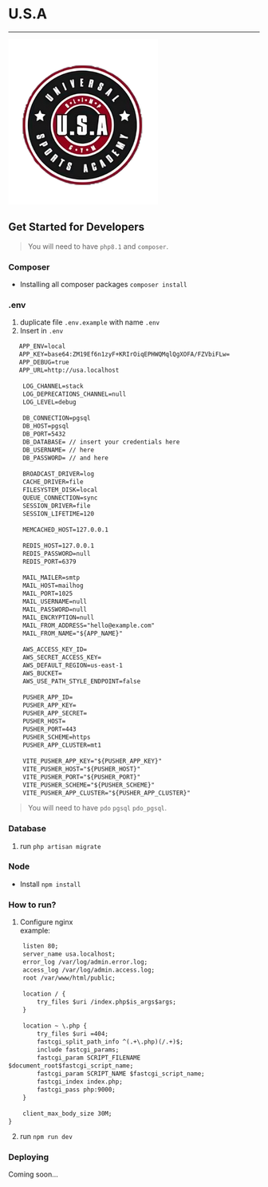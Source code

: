 # U.S.A

---

<img alt="drawing" src="public/usa-logo.png" width="300"/>


## Get Started for Developers

> You will need to have ```php8.1``` and ```composer```.
### Composer
- Installing all composer packages ```composer install```

### .env
1. duplicate file ```.env.example``` with name ```.env```
2. Insert in ```.env```
```APP_NAME=Laravel
   APP_ENV=local
   APP_KEY=base64:ZM19Ef6n1zyF+KRIrOiqEPHWQMqlQgXOFA/FZVbiFLw=
   APP_DEBUG=true
   APP_URL=http://usa.localhost

    LOG_CHANNEL=stack
    LOG_DEPRECATIONS_CHANNEL=null
    LOG_LEVEL=debug

    DB_CONNECTION=pgsql
    DB_HOST=pgsql
    DB_PORT=5432
    DB_DATABASE= // insert your credentials here
    DB_USERNAME= // here
    DB_PASSWORD= // and here
    
    BROADCAST_DRIVER=log
    CACHE_DRIVER=file
    FILESYSTEM_DISK=local
    QUEUE_CONNECTION=sync
    SESSION_DRIVER=file
    SESSION_LIFETIME=120
    
    MEMCACHED_HOST=127.0.0.1
    
    REDIS_HOST=127.0.0.1
    REDIS_PASSWORD=null
    REDIS_PORT=6379
    
    MAIL_MAILER=smtp
    MAIL_HOST=mailhog
    MAIL_PORT=1025
    MAIL_USERNAME=null
    MAIL_PASSWORD=null
    MAIL_ENCRYPTION=null
    MAIL_FROM_ADDRESS="hello@example.com"
    MAIL_FROM_NAME="${APP_NAME}"
    
    AWS_ACCESS_KEY_ID=
    AWS_SECRET_ACCESS_KEY=
    AWS_DEFAULT_REGION=us-east-1
    AWS_BUCKET=
    AWS_USE_PATH_STYLE_ENDPOINT=false
    
    PUSHER_APP_ID=
    PUSHER_APP_KEY=
    PUSHER_APP_SECRET=
    PUSHER_HOST=
    PUSHER_PORT=443
    PUSHER_SCHEME=https
    PUSHER_APP_CLUSTER=mt1
    
    VITE_PUSHER_APP_KEY="${PUSHER_APP_KEY}"
    VITE_PUSHER_HOST="${PUSHER_HOST}"
    VITE_PUSHER_PORT="${PUSHER_PORT}"
    VITE_PUSHER_SCHEME="${PUSHER_SCHEME}"
    VITE_PUSHER_APP_CLUSTER="${PUSHER_APP_CLUSTER}"
```

> You will need to have ```pdo``` ```pgsql``` ```pdo_pgsql```.

### Database
 1. run ```php artisan migrate```

### Node
 - Install ```npm install```

### How to run?

1. Configure nginx  
example: 
```server {
    listen 80;
    server_name usa.localhost;
    error_log /var/log/admin.error.log;
    access_log /var/log/admin.access.log;
    root /var/www/html/public;

    location / {
        try_files $uri /index.php$is_args$args;
    }

    location ~ \.php {
        try_files $uri =404;
        fastcgi_split_path_info ^(.+\.php)(/.+)$;
        include fastcgi_params;
        fastcgi_param SCRIPT_FILENAME $document_root$fastcgi_script_name;
        fastcgi_param SCRIPT_NAME $fastcgi_script_name;
        fastcgi_index index.php;
        fastcgi_pass php:9000;
    }

    client_max_body_size 30M;
}
```
2. run ```npm run dev```

### Deploying 
Coming soon...

